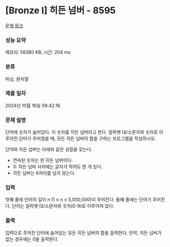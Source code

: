 # [Bronze I] 히든 넘버 - 8595 

[문제 링크](https://www.acmicpc.net/problem/8595) 

### 성능 요약

메모리: 56380 KB, 시간: 204 ms

### 분류

파싱, 문자열

### 제출 일자

2024년 10월 16일 09:42:16

### 문제 설명

<p>단어에 숫자가 숨어있다. 이 숫자를 히든 넘버라고 한다. 알파벳 대/소문자와 숫자로 이루어진 단어가 주어졌을 때, 모든 히든 넘버의 합을 구하는 프로그램을 작성하시오.</p>

<p>단어와 히든 넘버는 아래와 같은 성질을 갖는다.</p>

<ul>
	<li>연속된 숫자는 한 히든 넘버이다.</li>
	<li>두 히든 넘버 사이에는 글자가 적어도 한 개 있다.</li>
	<li>히든 넘버는 6자리를 넘지 않는다.</li>
</ul>

### 입력 

 <p>첫째 줄에 단어의 길이 n (1 ≤ n ≤ 5,000,000)이 주어진다. 둘째 줄에는 단어가 주어진다. 단어는 알파벳 대/소문자와 숫자(0-9)로 이루어져 있다. </p>

### 출력 

 <p>입력으로 주어진 단어에 숨어있는 모든 히든 넘버의 합을 출력한다. 만약, 히든 넘버가 없는 경우에는 0을 출력한다.</p>

